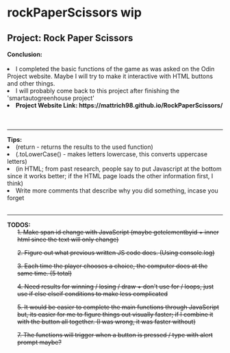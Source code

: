 # rockPaperScissors wip
 <h2>Project: Rock Paper Scissors</h2>
<strong>Conclusion:</strong>
<br>
<br>
<li>I completed the basic functions of the game as was asked on the Odin Project website. Maybe I will try to make it interactive with HTML buttons and other things.</li>
<li>I will probably come back to this project after finishing the 'smartautogreenhouse project'</li>
<li><strong>Project Website Link: https://mattrich98.github.io/RockPaperScissors/</strong></li>

<br>
<br>
<hr>
<strong>Tips:</strong>
<li>(return - returns the results to the used function)</li>
<li>(.toLowerCase() - makes letters lowercase, this converts uppercase letters)</li>
<li>(in HTML; from past research, people say to put Javascript <script src=""></script> at the bottom since it works better; if the HTML page loads the other information first, I think)</li>
<li>Write more comments that describe why you did something, incase you forget
<br>
<br>
<hr>
<strong>TODOS:</strong>
<ul><s>1. Make span id change with JavaScript (maybe getelementbyid + inner html since the text will only change)</s></ul>
<ul><s>2. Figure out what previous written JS code does. (Using console.log)</s></ul>
<ul><s>3. Each time the player chooses a choice, the computer does at the same time. (5 total)</s></ul>
<ul><s>4. Need results for winning / losing / draw + don't use for / loops, just use if else elseif conditions to make less complicated</s></ul>
<ul><s>5. It would be easier to complete the main functions through JavaScript but, its easier for me to figure things out visually faster; if I combine it with the button all together. (I was wrong, it was faster without)</s></ul>
<ul><s>7. The functions will trigger when a button is pressed / type with alert prompt maybe?</ul></s></ul>
<br>
